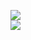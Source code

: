 [![](https://img.shields.io/badge/Made%20With-Github%20Spray-lightgrey.svg?style=for-the-badge&logo=github)](https://github.com/Annihil/github-spray#6676)  
[![](https://i.imgur.com/2DrTn0Z.gif)](https://github.com/Annihil/github-spray)